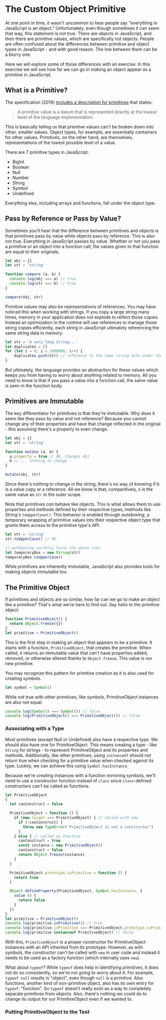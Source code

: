 # The Custom Object Primitive

At one point in time, it wasn't uncommon to hear people say "everything in JavaScript is an object."  Unfortunately, even though sometimes it can seem that way, this statement is not true.  There are objects in JavaScript, and then there are primitive values, which are specifically not objects.  People are often confused about the differences between primitive and object types in JavaScript - and with good reason. The line between them can be a blurry one.

Here we will explore some of those differences with an exercise.  In this exercise we will see how far we can go in making an object appear as a primitive in JavaScript.

## What is a Primitive?

The specification (2019) [includes a description for primitives](http://www.ecma-international.org/ecma-262/10.0/index.html#sec-primitive-value) that states:

> A primitive value is a datum that is represented directly at the lowest level of the language implementation.

This is basically telling us that primitive values can't be broken down into other, smaller values.  Object types, for example, are essentially containers for other values.  Primitives, on the other hand, are themselves, representations of the lowest possible level of a value.

There are 7 primitive types in JavaScript:

* BigInt
* Boolean
* Null
* Number
* String
* Symbol
* Undefined

Everything else, including arrays and functions, fall under the object type.

## Pass by Reference or Pass by Value?

Sometimes you'll hear that the difference between primitives and objects is that primitives pass by value while objects pass by reference.  This is also not true.  Everything in JavaScript passes by value.  Whether or not you pass a primitive or an object into a function call, the values given to that function are equal to their originals.

```javascript
let obj = {}
let str = 'string'

function compare (a, b) {
  console.log(obj === a) // true
  console.log(str === b) // true
}

compare(obj, str)
```

Primitive values may also be representations of references.  You may have noticed this when working with strings.  If you copy a large string many times, memory in your application does not explode to reflect those copies.  Instead an optimization in the runtime will use references to manage those string copies efficiently, each string in JavaScript ultimately referencing the same string data in memory.

```javascript
let str = 'A very long string...'
let duplicates = []
for (let i = 0; i < 1000000; i++) {
    duplicates.push(str) // reference to the same string data under the hood
}
```

But ultimately, the language provides an abstraction for these values which keeps you from having to worry about anything related to memory.  All you need to know is that if you pass a value into a function call, the same value is seen in the function body.

## Primitives are Immutable

The key differentiator for primitives is that they're immutable.  Why does it seem like they pass by value and not reference?  Because you cannot change any of their properties and have that change reflected in the original - this assuming there's a property to even change.

```javascript
let obj = {}
let str = 'string'

function mutate (a, b) {
  a.property = true // OK, changes obj
  b // ... nothing to change
}

mutate(obj, str)
```

Since there's nothing to change in the string, there's no way of knowing if b is a value copy or a reference.  All we know is that, comparitively, `b` is the same value as `str` in the outer scope.

Note that primitives _can_ behave like objects.  This is what allows them to use properties and methods defined by their respective types, methods like String's `toUpperCase()`.  This behavior is enabled through _autoboxing_, a temporary wrapping of primitive values into their respective object type that grants them access to the primitive type's API.

```javascript
let str = 'string'
str.toUpperCase() // OK

// autoboxing secretly turns the above into
let temporaryBox = new String(str)
temporaryBox.toUpperCase()
```

While primitives are inherently immutable, JavaScript also provides tools for making objects immutable too.

## The Primitive Object

If primitives and objects are so similar, how far can we go to make an object like a primitive?  That's what we're here to find out. Say hello to the primitive object:

```javascript
function PrimitiveObject() {
  return Object.freeze({})
}
let primitive = PrimitiveObject()
```

This is the first step in making an object that appears to be a primitive.  It starts with a function, `PrimitiveObject`, that creates the primitive. When called, it returns an immutable value that can't have properties added, removed, or otherwise altered thanks to `Object.freeze`. This value is our new primitive.

You may recognize this pattern for primitive creation as it is also used for creating symbols.

```javascript
let symbol = Symbol()
```

While not true with other primitives, like symbols, PrimitiveObject instances are also not equal.

```javascript
console.log(Symbol() === Symbol()) // false
console.log(PrimitiveObject() === PrimitiveObject()) // false
```

### Associating with a Type

Most primitives (except Null or Undefined) also have a respective type.  We should also have one for PrimitiveObject.  This means creating a type - like `String` for strings - to represent PrimitiveObject and its properties and methods.  Additionally, like other primitives, using `instanceOf` should not return true when checking for a primitive value when checked against its type.  Luckily, we can achieve this using `Symbol.hasInstance`.

Because we're creating instances with a function mirroring symbols, we'll need to use a constructor function instead of `class` since `class`-defined constructors can't be called as functions.

```javascript
let PrimitiveObject
{
  let canConstruct = false

  PrimitiveObject = function () {
    if (new.target === PrimitiveObject) { // called with new
      if (!canConstruct) {
        throw new TypeError('PrimitiveObject is not a constructor')
      }
    } else { // called as function
      canConstruct = true
      const instance = new PrimitiveObject()
      canConstruct = false
      return Object.freeze(instance)
    }
  }

  PrimitiveObject.prototype.isPrimitive = function () {
    return true
  }

  Object.defineProperty(PrimitiveObject, Symbol.hasInstance, {
    value () {
      return false
    }
  })
}
let primitive = PrimitiveObject()
console.log(primitive.isPrimitive()) // true
console.log(primitive.isPrimitive === PrimitiveObject.prototype.isPrimitive) // true
console.log(primitive instanceof PrimitiveObject) // false
```

With this, `PrimitiveObject` is a proper constructor for PrimitiveObject instances with an API inherited from its prototype. However, as with symbols, the constructor can't be called with `new` in user code and instead it needs to be used as a factory function (which internally uses `new`).

What about `typeof`?  While `typeof` does help in identifying primitives, it does not do so consistently, so we're not going to worry about it.  For example, `typeof null` results in "object", even though `null` is a primitive.  Also functions, another kind of non-primitive object, also has its own entry for `typeof`: "function".  So `typeof` doesn't really exist as a way to completely separate primitives from objects.  Also, there's nothing we could do to change its output for our PrimitiveObject even if we wanted to.

### Putting PrimitiveObject to the Test

